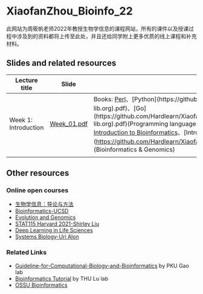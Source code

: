 # XiaofanZhou_Bioinfo_22
此网站为周筱帆老师2022年教授生物学信息的课程网站，所有的课件以及授课过程中涉及到的资料都将上传至此处，并且还给同学附上更多优质的线上课程和补充材料。
## Slides and related resources 
|  Lecture title   | Slide  | Resources  | Lab | Supplemental material|
|  ----  | ----  | ----  | ---- | ---- |
| Week 1: Introduction  | [Week_01.pdf](https://github.com/Hardlearn/XiaofanZhou_Bioinfo_22/blob/main/Slides/Week_01.pdf) | Books: [Perl](https://github.com/Hardlearn/XiaofanZhou_Bioinfo_22/blob/main/Books/Learning%20Perl%20Making%20Easy%20Things%20Easy%20and%20Hard%20Things%20Possible%2C%207th%20Edition%20by%20Randal%20L.%20Schwartz%2C%20brian%20d%20foy%2C%20Tom%20Phoenix%20(z-lib.org).pdf)、[Python](https://github.com/Hardlearn/XiaofanZhou_Bioinfo_22/blob/main/Books/Learning%20Python%20powerful%20object-oriented%20programming%20by%20Mark%20Lutz%20(z-lib.org).pdf)、[Go](https://github.com/Hardlearn/XiaofanZhou_Bioinfo_22/blob/main/Books/The%20Go%20Programming%20Language%20by%20Alan%20A.%20A.%20Donovan%2C%20Brian%20W.%20Kernighan%20(z-lib.org).pdf)(Programming language ); <br> [Introduction to Bioinformatics](https://github.com/Hardlearn/XiaofanZhou_Bioinfo_22/blob/main/Books/Introduction%20to%20bioinformatics%20by%20Lesk%2C%20Arthur%20M.%20(z-lib.org).pdf)、[Introduction to Genomics](https://github.com/Hardlearn/XiaofanZhou_Bioinfo_22/blob/main/Books/Introduction%20to%20Genomics%20by%20Arthur%20M.%20Lesk%20(z-lib.org).pdf)、[Bioinformatics and functional genomics]()(Bioinformatics & Genomics)| Slide:[Day_01.pdf](https://github.com/Hardlearn/XiaofanZhou_Bioinfo_22/blob/main/Lab/Day_01/Day_01.pdf) <br> material: [Day_01_Practice_material](https://github.com/Hardlearn/XiaofanZhou_Bioinfo_22/blob/main/Lab/Day_01/practical_material.tar.gz)| |
|   |  |  | | |

## Other resources
### Online open courses
+ [生物学信息：导论与方法](http://zh.coursera.org/learn/sheng-wu-xin-xi-xue)
+ [Bioinformatics-UCSD](http://www.coursera.org/specializations/bioinformatics)
+ [Evolution and Genomics](http://evomics.org/)
+ [STAT115 Harvard 2021-Shirley Liu](https://liulab-dfci.github.io/bioinfo-combio/index.html)
+ [Deep Learning in Life Sciences](https://mit6874.github.io/)
+ [Systems Biology-Uri Alon](https://www.youtube.com/watch?v=N6VZeWuME_A&list=PLLbr-B8cNbo6v4kc68JowzUeAYdh6gdQH)

### Related Links
+ [Guideline-for-Computational-Biology-and-Bioinformatics](https://github.com/gao-lab/Guideline-for-Computational-Biology-and-Bioinformatics) by PKU Gao lab
+ [Bioinformatics Tutorial](https://book.ncrnalab.org/teaching/) by THU Lu lab
+ [OSSU Bioinformatics](https://github.com/ossu/bioinformatics)
